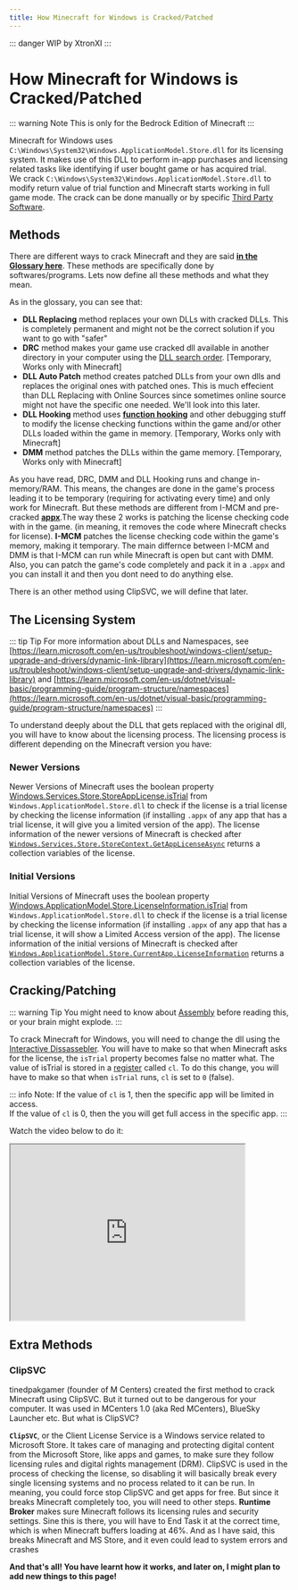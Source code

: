 ```yaml
---
title: How Minecraft for Windows is Cracked/Patched
---
```

::: danger
WIP by XtronXI
:::

# How Minecraft for Windows is Cracked/Patched

::: warning Note
This is only for the Bedrock Edition of Minecraft
:::

Minecraft for Windows uses `C:\Windows\System32\Windows.ApplicationModel.Store.dll` for its licensing system. It makes use of this DLL to perform in-app purchases and licensing related tasks like identifying if user bought game or has acquired trial.\
We crack `C:\Windows\System32\Windows.ApplicationModel.Store.dll` to modify return value of trial function and Minecraft starts working in full game mode. The crack can be done manually or by specific [Third Party Software](/windows/minecraft-for-windows#unlockers-for-minecraft-for-windows).

## Methods

There are different ways to crack Minecraft and they are said [**in the Glossary here**](/windows/minecraft-for-windows#minecraft-for-windows). These methods are specifically done by softwares/programs. Lets now define all these methods and what they mean.

As in the glossary, you can see that:
- **DLL Replacing** method replaces your own DLLs with cracked DLLs. This is completely permanent and might not be the correct solution if you want to go with "safer"
- **DRC** method makes your game use cracked dll available in another directory in your computer using the [DLL search order](https://learn.microsoft.com/en-us/windows/win32/dlls/dynamic-link-library-search-order). [Temporary, Works only with Minecraft]
- **DLL Auto Patch** method creates patched DLLs from your own dlls and replaces the original ones with patched ones. This is much effecient than DLL Replacing with Online Sources since sometimes online source might not have the specific one needed. We'll look into this later.
- **DLL Hooking** method uses [**function hooking**](https://kylehalladay.com/blog/2020/11/13/Hooking-By-Example.html) and other debugging stuff to modify the license checking functions within the game and/or other DLLs loaded within the game in memory. [Temporary, Works only with Minecraft]
- **DMM** method patches the DLLs within the game memory. [Temporary, Works only with Minecraft] 

As you have read, DRC, DMM and DLL Hooking runs and change in-memory/RAM. This means, the changes are done in the game's process leading it to be temporary (requiring for activating every time) and only work for Minecraft. But these methods are different from I-MCM and pre-cracked [**appx**](https://fileinfo.com/extension/appx).The way these 2 works is patching the license checking code with in the game. (in meaning, it removes the code where Minecraft checks for license). **I-MCM** patches the license checking code within the game's memory, making it temporary. The main differnce between I-MCM and DMM is that I-MCM can run while Minecraft is open but cant with DMM.\
Also, you can patch the game's code completely and pack it in a `.appx` and you can install it and then you dont need to do anything else. 

There is an other method using ClipSVC, we will define that later.

## The Licensing System

::: tip Tip
For more information about DLLs and Namespaces, see [https://learn.microsoft.com/en-us/troubleshoot/windows-client/setup-upgrade-and-drivers/dynamic-link-library](https://learn.microsoft.com/en-us/troubleshoot/windows-client/setup-upgrade-and-drivers/dynamic-link-library) and [https://learn.microsoft.com/en-us/dotnet/visual-basic/programming-guide/program-structure/namespaces](https://learn.microsoft.com/en-us/dotnet/visual-basic/programming-guide/program-structure/namespaces)
:::

To understand deeply about the DLL that gets replaced with the original dll, you will have to know about the licensing process. The licensing process is different depending on the Minecraft version you have:

### Newer Versions
Newer Versions of Minecraft uses the boolean property [Windows.Services.Store.StoreAppLicense.isTrial](https://learn.microsoft.com/en-us/uwp/api/windows.services.store.storeapplicense.istrial) from `Windows.ApplicationModel.Store.dll` to check if the license is a trial license by checking the license information (if installing `.appx` of any app that has a trial license, it will give you a limited version of the app). The license information of the newer versions of Minecraft is checked after [`Windows.Services.Store.StoreContext.GetAppLicenseAsync`](https://learn.microsoft.com/en-us/uwp/api/windows.services.store.storecontext.getapplicenseasync) returns a collection variables of the license.

### Initial Versions
Initial Versions of Minecraft uses the boolean property [Windows.ApplicationModel.Store.LicenseInformation.isTrial](https://learn.microsoft.com/en-us/uwp/api/windows.applicationmodel.store.licenseinformation.istrial) from `Windows.ApplicationModel.Store.dll` to check if the license is a trial license by checking the license information (if installing `.appx` of any app that has a trial license, it will show a Limited Access version of the app). The license information of the initial versions of Minecraft is checked after [`Windows.ApplicationModel.Store.CurrentApp.LicenseInformation`](https://learn.microsoft.com/en-us/uwp/api/windows.applicationmodel.store.currentapp.licenseinformation) returns a collection variables of the license.

## Cracking/Patching

::: warning Tip
You might need to know about [Assembly](https://www.tutorialspoint.com/assembly_programming/) before reading this, or your brain might explode.
:::

To crack Minecraft for Windows, you will need to change the dll using the [Interactive Dissassebler](https://en.wikipedia.org/wiki/Interactive_Disassembler).
You will have to make so that when Minecraft asks for the license, the `isTrial` property becomes false no matter what.
The value of isTrial is stored in a [register](https://www.tutorialspoint.com/assembly_programming/assembly_registers.htm) called `cl`. To do this change, you will have to make so that when `isTrial` runs, `cl` is set to `0` (false).

::: info Note:
If the value of `cl` is 1, then the specific app will be limited in access.\
If the value of `cl` is 0, then the you will get full access in the specific app.
:::

Watch the video below to do it:

<iframe width="420" height="315" src="https://youtube.com/embed/h2W6vzLN8Fg"></iframe> 

## Extra Methods

### ClipSVC

tinedpakgamer (founder of M Centers) created the first method to crack Minecraft using ClipSVC. But it turned out to be dangerous for your computer. It was used in MCenters 1.0 (aka Red MCenters), BlueSky Launcher etc. But what is ClipSVC? 

**`ClipSVC`**, or the Client License Service is a Windows service related to Microsoft Store. It takes care of managing and protecting digital content from the Microsoft Store, like apps and games, to make sure they follow licensing rules and digital rights management (DRM). ClipSVC is used in the process of checking the license, so disabling it will basically break every single licensing systems and no process related to it can be run. In meaning, you could force stop ClipSVC and get apps for free. But since it breaks Minecraft completely too, you will need to other steps. **Runtime Broker** makes sure Minecraft follows its licensing rules and security settings. Sine this is there, you will have to End Task it at the correct time, which is when Minecraft buffers loading at 46%. And as I have said, this breaks Minecraft and MS Store, and it even could lead to system errors and crashes

**And that's all! You have learnt how it works, and later on, I might plan to add new things to this page!**
